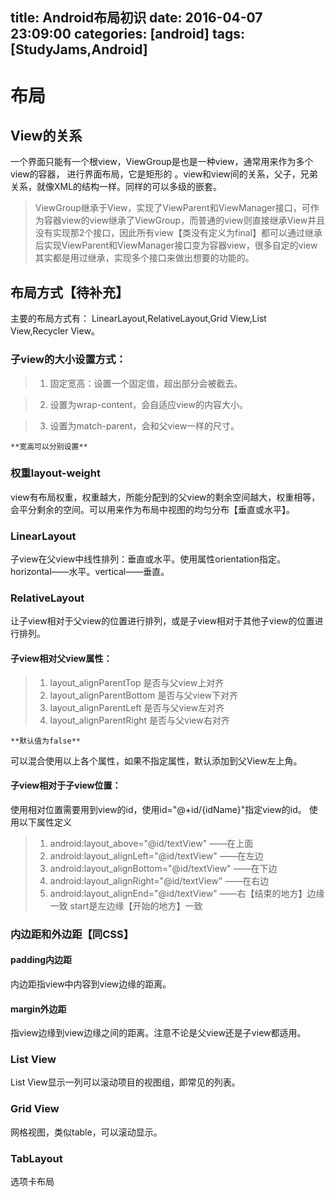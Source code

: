 title: Android布局初识
date: 2016-04-07 23:09:00
categories: [android]
tags: [StudyJams,Android]
---

# 布局
## View的关系
一个界面只能有一个根view，ViewGroup是也是一种view，通常用来作为多个view的容器， 进行界面布局，它是矩形的 。view和view间的关系，父子，兄弟关系，就像XML的结构一样。同样的可以多级的嵌套。
> ViewGroup继承于View，实现了ViewParent和ViewManager接口，可作为容器view的view继承了ViewGroup，而普通的view则直接继承View并且没有实现那2个接口，因此所有view【类没有定义为final】都可以通过继承后实现ViewParent和ViewManager接口变为容器view，很多自定的view其实都是用过继承，实现多个接口来做出想要的功能的。     

## 布局方式【待补充】
主要的布局方式有：
LinearLayout,RelativeLayout,Grid View,List View,Recycler View。

### 子view的大小设置方式：
> 1. 固定宽高：设置一个固定值，超出部分会被截去。

> 2. 设置为wrap-content，会自适应view的内容大小。

> 3. 设置为match-parent，会和父view一样的尺寸。

    **宽高可以分别设置**

### 权重layout-weight
view有布局权重，权重越大，所能分配到的父view的剩余空间越大，权重相等，会平分剩余的空间。可以用来作为布局中视图的均匀分布【垂直或水平】。

<!--more-->

###  LinearLayout
子view在父view中线性排列：垂直或水平。使用属性orientation指定。horizontal——水平。vertical——垂直。

### RelativeLayout
让子view相对于父view的位置进行排列，或是子view相对于其他子view的位置进行排列。
#### 子view相对父view属性：
> 1. layout_alignParentTop 是否与父view上对齐
> 2. layout_alignParentBottom 是否与父view下对齐
> 3. layout_alignParentLeft 是否与父view左对齐
> 4. layout_alignParentRight 是否与父view右对齐

	**默认值为false**

可以混合使用以上各个属性，如果不指定属性，默认添加到父View左上角。

#### 子view相对于子view位置：
使用相对位置需要用到view的id，使用id="@+id/{idName}"指定view的id。
使用以下属性定义
> 1. android:layout_above="@id/textView"  ——在上面
> 2. android:layout_alignLeft="@id/textView"  ——在左边
> 3. android:layout_alignBottom="@id/textView" ——在下边
> 4. android:layout_alignRight="@id/textView" ——在右边
> 5. android:layout_alignEnd="@id/textView" ——右【结束的地方】边缘一致 start是左边缘【开始的地方】一致

### 内边距和外边距【同CSS】
#### padding内边距
内边距指view中内容到view边缘的距离。

#### margin外边距
指view边缘到view边缘之间的距离。注意不论是父view还是子view都适用。

### List View
List View显示一列可以滚动项目的视图组，即常见的列表。

### Grid View
网格视图，类似table，可以滚动显示。

### TabLayout
选项卡布局

